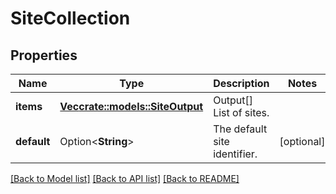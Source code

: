 # SiteCollection

## Properties

Name | Type | Description | Notes
------------ | ------------- | ------------- | -------------
**items** | [**Vec<crate::models::SiteOutput>**](SiteOutput.md) | Output[] List of sites. | 
**default** | Option<**String**> | The default site identifier. | [optional]

[[Back to Model list]](../README.md#documentation-for-models) [[Back to API list]](../README.md#documentation-for-api-endpoints) [[Back to README]](../README.md)


